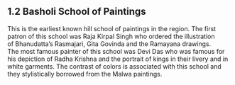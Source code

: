 ## 1.2 Basholi School of Paintings
This is the earliest known hill school of paintings in the region. The first patron of this school was Raja Kirpal Singh who ordered the illustration of Bhanudatta’s Rasmajari, Gita Govinda and the Ramayana drawings. The most famous painter of this school was Devi Das who was famous for his depiction of Radha Krishna and the portrait of kings in their livery and in white garments. The contrast of colors is associated with this school and they stylistically borrowed from the Malwa paintings.